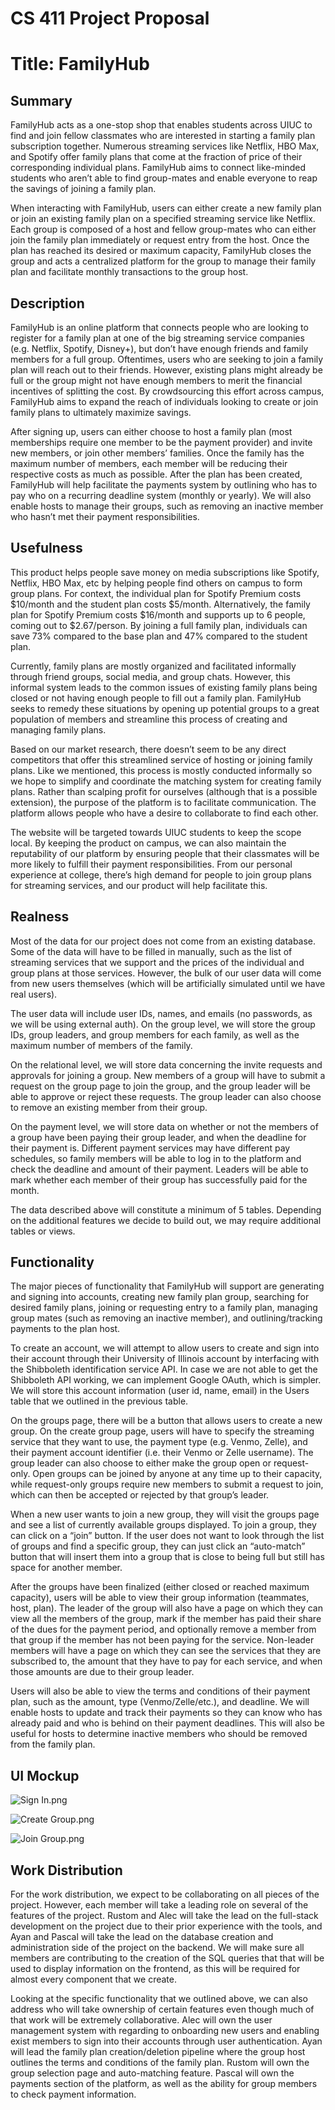 # CS 411 Project Proposal

# Title: FamilyHub

## Summary

FamilyHub acts as a one-stop shop that enables students across UIUC to find and join fellow classmates who are interested in starting a family plan subscription together. Numerous streaming services like Netflix, HBO Max, and Spotify offer family plans that come at the fraction of price of their corresponding individual plans. FamilyHub aims to connect like-minded students who aren’t able to find group-mates and enable everyone to reap the savings of joining a family plan.

When interacting with FamilyHub, users can either create a new family plan or join an existing family plan on a specified streaming service like Netflix. Each group is composed of a host and fellow group-mates who can either join the family plan immediately or request entry from the host. Once the plan has reached its desired or maximum capacity, FamilyHub closes the group and acts a centralized platform for the group to manage their family plan and facilitate monthly transactions to the group host.

## Description

FamilyHub is an online platform that connects people who are looking to register for a family plan at one of the big streaming service companies (e.g. Netflix, Spotify, Disney+), but don’t have enough friends and family members for a full group. Oftentimes, users who are seeking to join a family plan will reach out to their friends. However, existing plans might already be full or the group might not have enough members to merit the financial incentives of splitting the cost. By crowdsourcing this effort across campus, FamilyHub aims to expand the reach of individuals looking to create or join family plans to ultimately maximize savings.

After signing up, users can either choose to host a family plan (most memberships require one member to be the payment provider) and invite new members, or join other members’ families. Once the family has the maximum number of members, each member will be reducing their respective costs as much as possible. After the plan has been created, FamilyHub will help facilitate the payments system by outlining who has to pay who on a recurring deadline system (monthly or yearly). We will also enable hosts to manage their groups, such as removing an inactive member who hasn’t met their payment responsibilities. 

## Usefulness

This product helps people save money on media subscriptions like Spotify, Netflix, HBO Max, etc by helping people find others on campus to form group plans. For context, the individual plan for Spotify Premium costs $10/month and the student plan costs $5/month. Alternatively, the family plan for Spotify Premium costs $16/month and supports up to 6 people, coming out to $2.67/person. By joining a full family plan, individuals can save 73% compared to the base plan and 47% compared to the student plan. 

Currently, family plans are mostly organized and facilitated informally through friend groups, social media, and group chats. However, this informal system leads to the common issues of existing family plans being closed or not having enough people to fill out a family plan. FamilyHub seeks to remedy these situations by opening up potential groups to a great population of members and streamline this process of creating and managing family plans.

Based on our market research, there doesn’t seem to be any direct competitors that offer this streamlined service of hosting or joining family plans. Like we mentioned, this process is mostly conducted informally so we hope to simplify and coordinate the matching system for creating family plans. Rather than scalping profit for ourselves (although that is a possible extension), the purpose of the platform is to facilitate communication. The platform allows people who have a desire to collaborate to find each other. 

The website will be targeted towards UIUC students to keep the scope local. By keeping the product on campus, we can also maintain the reputability of our platform by ensuring people that their classmates will be more likely to fulfill their payment responsibilities. From our personal experience at college, there’s high demand for people to join group plans for streaming services, and our product will help facilitate this.

## Realness

Most of the data for our project does not come from an existing database. Some of the data will have to be filled in manually, such as the list of streaming services that we support and the prices of the individual and group plans at those services. However, the bulk of our user data will come from new users themselves (which will be artificially simulated until we have real users). 

The user data will include user IDs, names, and emails (no passwords, as we will be using external auth). On the group level, we will store the group IDs, group leaders, and group members for each family, as well as the maximum number of members of the family. 

On the relational level, we will store data concerning the invite requests and approvals for joining a group. New members of a group will have to submit a request on the group page to join the group, and the group leader will be able to approve or reject these requests. The group leader can also choose to remove an existing member from their group. 

On the payment level, we will store data on whether or not the members of a group have been paying their group leader, and when the deadline for their payment is. Different payment services may have different pay schedules, so family members will be able to log in to the platform and check the deadline and amount of their payment. Leaders will be able to mark whether each member of their group has successfully paid for the month. 

The data described above will constitute a minimum of 5 tables. Depending on the additional features we decide to build out, we may require additional tables or views. 

## Functionality

The major pieces of functionality that FamilyHub will support are generating and signing into accounts, creating new family plan group, searching for desired family plans, joining or requesting entry to a family plan, managing group mates (such as removing an inactive member), and outlining/tracking payments to the plan host.

To create an account, we will attempt to allow users to create and sign into their account through their University of Illinois account by interfacing with the Shibboleth identification service API. In case we are not able to get the Shibboleth API working, we can implement Google OAuth, which is simpler. We will store this account information (user id, name, email) in the Users table that we outlined in the previous table.

On the groups page, there will be a button that allows users to create a new group. On the create group page, users will have to specify the streaming service that they want to use, the payment type (e.g. Venmo, Zelle), and their payment account identifier (i.e. their Venmo or Zelle username). The group leader can also choose to either make the group open or request-only. Open groups can be joined by anyone at any time up to their capacity, while request-only groups require new members to submit a request to join, which can then be accepted or rejected by that group’s leader. 

When a new user wants to join a new group, they will visit the groups page and see a list of currently available groups displayed. To join a group, they can click on a “join” button. If the user does not want to look through the list of groups and find a specific group, they can just click an “auto-match” button that will insert them into a group that is close to being full but still has space for another member.

After the groups have been finalized (either closed or reached maximum capacity), users will be able to view their group information (teammates, host, plan). The leader of the group will also have a page on which they can view all the members of the group, mark if the member has paid their share of the dues for the payment period, and optionally remove a member from that group if the member has not been paying for the service. Non-leader members will have a page on which they can see the services that they are subscribed to, the amount that they have to pay for each service, and when those amounts are due to their group leader. 

Users will also be able to view the terms and conditions of their payment plan, such as the amount, type (Venmo/Zelle/etc.), and deadline. We will enable hosts to update and track their payments so they can know who has already paid and who is behind on their payment deadlines. This will also be useful for hosts to determine inactive members who should be removed from the family plan.

## UI Mockup

![Sign In.png](./assets/Sign%20In.png)

![Create Group.png](./assets/Create%20Group.png)

![Join Group.png](./assets/Join%20Group.png)

## Work Distribution

For the work distribution, we expect to be collaborating on all pieces of the project. However, each member will take a leading role on several of the features of the project. Rustom and Alec will take the lead on the full-stack development on the project due to their prior experience with the tools, and Ayan and Pascal will take the lead on the database creation and administration side of the project on the backend. We will make sure all members are contributing to the creation of the SQL queries that that will be used to display information on the frontend, as this will be required for almost every component that we create. 

Looking at the specific functionality that we outlined above, we can also address who will take ownership of certain features even though much of that work will be extremely collaborative. Alec will own the user management system with regarding to onboarding new users and enabling exist members to sign into their accounts through user authentication. Ayan will lead the family plan creation/deletion pipeline where the group host outlines the terms and conditions of the family plan. Rustom will own the group selection page and auto-matching feature. Pascal will own the payments section of the platform, as well as the ability for group members to check payment information.